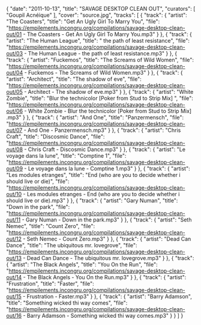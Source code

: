 {
  "date": "2011-10-13",
  "title": "SAVAGE DESKTOP CLEAN OUT",
  "curators": [
    "Goupil Acnéique"
  ],
  "cover": "source.jpg",
  "tracks": [
    {
      "track": {
        "artist": "The Coasters",
        "title": "Get An Ugly Girl To Marry You",
        "file": "https://empilements.incongru.org/compilations/savage-desktop-clean-out/01 - The Coasters - Get An Ugly Girl To Marry You.mp3"
      }
    },
    {
      "track": {
        "artist": "The Human League",
        "title": " the path of least resistance",
        "file": "https://empilements.incongru.org/compilations/savage-desktop-clean-out/03 - The Human League -  the path of least resistance.mp3"
      }
    },
    {
      "track": {
        "artist": "Fuckemos",
        "title": "The Screams of Wild Women",
        "file": "https://empilements.incongru.org/compilations/savage-desktop-clean-out/04 - Fuckemos - The Screams of Wild Women.mp3"
      }
    },
    {
      "track": {
        "artist": "Architect",
        "title": "The shadow of eve",
        "file": "https://empilements.incongru.org/compilations/savage-desktop-clean-out/05 - Architect - The shadow of eve.mp3"
      }
    },
    {
      "track": {
        "artist": "White Zombie",
        "title": "Blur the technicolor [Poker from Stud to Strip Mix] ",
        "file": "https://empilements.incongru.org/compilations/savage-desktop-clean-out/06 - White Zombie - Blur the technicolor [Poker from Stud to Strip Mix] .mp3"
      }
    },
    {
      "track": {
        "artist": "And One",
        "title": "Panzermensch",
        "file": "https://empilements.incongru.org/compilations/savage-desktop-clean-out/07 - And One - Panzermensch.mp3"
      }
    },
    {
      "track": {
        "artist": "Chris Craft",
        "title": "Discosmic Dance",
        "file": "https://empilements.incongru.org/compilations/savage-desktop-clean-out/08 - Chris Craft - Discosmic Dance.mp3"
      }
    },
    {
      "track": {
        "artist": "Le voyage dans la lune",
        "title": "Comptine 1",
        "file": "https://empilements.incongru.org/compilations/savage-desktop-clean-out/09 - Le voyage dans la lune - Comptine 1.mp3"
      }
    },
    {
      "track": {
        "artist": "Les modules etranges",
        "title": "End (who are you to decide whether i should live or die)",
        "file": "https://empilements.incongru.org/compilations/savage-desktop-clean-out/10 - Les modules etranges - End (who are you to decide whether i should live or die).mp3"
      }
    },
    {
      "track": {
        "artist": "Gary Numan",
        "title": "Down in the park",
        "file": "https://empilements.incongru.org/compilations/savage-desktop-clean-out/11 - Gary Numan - Down in the park.mp3"
      }
    },
    {
      "track": {
        "artist": "Seth Nemec",
        "title": "Count Zero",
        "file": "https://empilements.incongru.org/compilations/savage-desktop-clean-out/12 - Seth Nemec - Count Zero.mp3"
      }
    },
    {
      "track": {
        "artist": "Dead Can Dance",
        "title": "The ubiquitous mr. lovegrove",
        "file": "https://empilements.incongru.org/compilations/savage-desktop-clean-out/13 - Dead Can Dance - The ubiquitous mr. lovegrove.mp3"
      }
    },
    {
      "track": {
        "artist": "The Black Angels",
        "title": "You On the Run",
        "file": "https://empilements.incongru.org/compilations/savage-desktop-clean-out/14 - The Black Angels - You On the Run.mp3"
      }
    },
    {
      "track": {
        "artist": "Frustration",
        "title": "Faster",
        "file": "https://empilements.incongru.org/compilations/savage-desktop-clean-out/15 - Frustration - Faster.mp3"
      }
    },
    {
      "track": {
        "artist": "Barry Adamson",
        "title": "Something wicked thi way comes",
        "file": "https://empilements.incongru.org/compilations/savage-desktop-clean-out/16 - Barry Adamson - Something wicked thi way comes.mp3"
      }
    }
  ]
}
